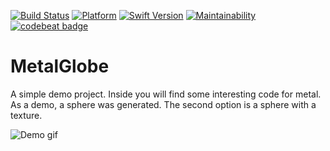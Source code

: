 [![Build Status](https://travis-ci.org/fixique/MetalGlobe.svg?branch=master)](https://travis-ci.org/fixique/MetalGlobe)
[![Platform](https://img.shields.io/badge/Platform-iOS-red.svg)](https://developer.apple.com/iphone/)
[![Swift Version](https://img.shields.io/badge/Swift-4.1-orange.svg)](https://developer.apple.com/swift/)
[![Maintainability](https://api.codeclimate.com/v1/badges/d1a491785dc744cd90f2/maintainability)](https://codeclimate.com/github/fixique/MetalGlobe/maintainability)
[![codebeat badge](https://codebeat.co/badges/8ef8477c-abc7-4f28-80e0-cd02f6982834)](https://codebeat.co/projects/github-com-fixique-metalglobe-master)

# MetalGlobe 

A simple demo project. Inside you will find some interesting code for metal. As a demo, a sphere was generated. The second option is a sphere with a texture.

![Demo gif](demo.gif)
